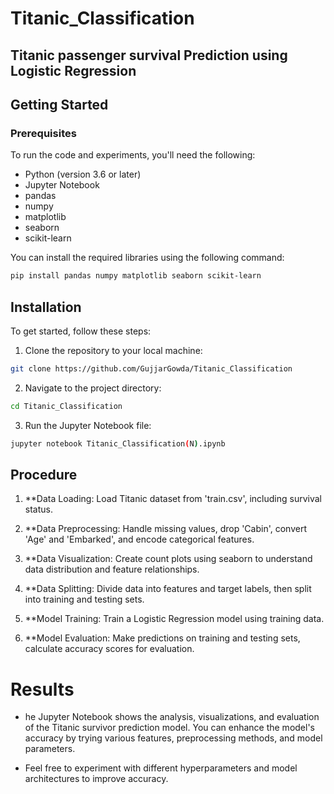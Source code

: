 # Titanic_Classification
## Titanic passenger survival Prediction using Logistic Regression


## Getting Started
### Prerequisites
To run the code and experiments, you'll need the following:

  - Python (version 3.6 or later)
  - Jupyter Notebook
  - pandas
  - numpy
  - matplotlib
  - seaborn
  - scikit-learn

You can install the required libraries using the following command:   
 ```bash
pip install pandas numpy matplotlib seaborn scikit-learn
```
## Installation
To get started, follow these steps:   
  1. Clone the repository to your local machine:
```bash
git clone https://github.com/GujjarGowda/Titanic_Classification
```
  2. Navigate to the project directory:
```bash
cd Titanic_Classification
```
  3. Run the Jupyter Notebook file:
```bash
jupyter notebook Titanic_Classification(N).ipynb
```
## Procedure 
1. **Data Loading: Load Titanic dataset from 'train.csv', including survival status.

2. **Data Preprocessing: Handle missing values, drop 'Cabin', convert 'Age' and 'Embarked', and encode categorical features.

3. **Data Visualization: Create count plots using seaborn to understand data distribution and feature relationships.

4. **Data Splitting: Divide data into features and target labels, then split into training and testing sets.

5. **Model Training: Train a Logistic Regression model using training data.

6. **Model Evaluation: Make predictions on training and testing sets, calculate accuracy scores for evaluation.

# Results
  - he Jupyter Notebook shows the analysis, visualizations, and evaluation of the Titanic survivor prediction model. You can enhance the model's accuracy by trying 
    various features, preprocessing methods, and model parameters.
    
  - Feel free to experiment with different hyperparameters and model architectures to improve accuracy.
